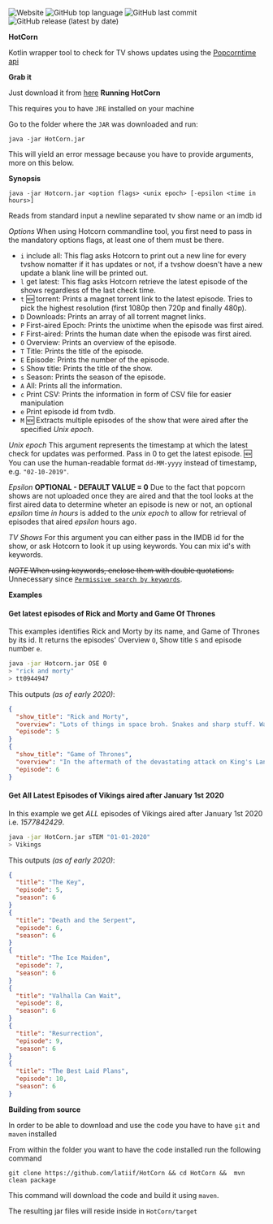 ![Website](https://img.shields.io/website?label=Popcorn&style=for-the-badge&url=https%3A%2F%2Ftv-v2.api-fetch.website%2F) ![GitHub top language](https://img.shields.io/github/languages/top/latiif/HotCorn?color=%23F18E33&label=kotlin&logo=Kotlin&logoColor=%23F18E33&style=for-the-badge) ![GitHub last commit](https://img.shields.io/github/last-commit/latiif/HotCorn?style=for-the-badge) ![GitHub release (latest by date)](https://img.shields.io/github/v/release/latiif/HotCorn?style=for-the-badge)

**HotCorn**

Kotlin wrapper tool to check for TV shows updates using the [Popcorntime api](https://popcornofficial.docs.apiary.io/#reference/show )

**Grab it**

Just download it from [here](https://github.com/latiif/HotCorn/releases/latest/)
**Running HotCorn**

This requires you to have `JRE` installed on your machine

Go to the folder where the `JAR` was downloaded and run:

`java -jar HotCorn.jar`

This will yield an error message because you have to provide arguments, more on this below.

**Synopsis**

`java -jar Hotcorn.jar <option flags> <unix epoch> [-epsilon <time in hours>]`

Reads from standard input a newline separated tv show name or an imdb id

*Options*
When using Hotcorn commandline tool, you first need to pass in the mandatory options flags, at least one of them must be there.
* `i` include all: This flag asks Hotcorn to print out a new line for every tvshow nomatter if it has updates or not, if a tvshow doesn't have a new update a blank line will be printed out.
* `l` get latest: This flag asks Hotcorn retrieve the latest episode of the shows regardless of the last check time.
* `t` 🆕 torrent: Prints a magnet torrent link to the latest episode. Tries to pick the highest resolution (first 1080p then 720p and finally 480p).
* `D` Downloads: Prints an array of all torrent magnet links.
* `P` First-aired Epoch: Prints the unixtime when the episode was first aired.
* `F` First-aired: Prints the human date when the episode was first aired.
* `O` Overview: Prints an overview of the episode.
* `T` Title: Prints the title of the episode.
* `E` Episode: Prints the number of the episode.
* `S` Show title: Prints the title of the show.
* `s` Season: Prints the season of the episode.
* `A` All: Prints all the information.
* `c` Print CSV: Prints the information in form of CSV file for easier manipulation
* `e` Print episode id from tvdb.
* `M` 🆕 Extracts multiple episodes of the show that were aired after the specified _Unix epoch_.

*Unix epoch*
This argument represents the timestamp at which the latest check for updates was performed.
Pass in 0 to get the latest episode.
🆕 You can use the human-readable format `dd-MM-yyyy` instead of timestamp, e.g. `"02-10-2019"`.

*Epsilon*
**OPTIONAL - DEFAULT VALUE = 0**
Due to the fact that popcorn shows are not uploaded once they are aired and that the tool looks at the first aired data to determine wheter an episode is new or not, an optional *epsilon* time _in hours_ is added to the *unix epoch* to allow for retrieval of episodes that aired *epsilon* hours ago.

*TV Shows*
For this argument you can either pass in the IMDB id for the show, or ask Hotcorn to look it up using keywords.
You can mix id's with keywords.

~~*NOTE* When using keywords, enclose them with double quotations.~~ Unnecessary since [`Permissive search by keywords`](https://github.com/latiif/HotCorn/commit/62d22b4f71f23f9f4c4cd87e2546271ebc6a9c7f).

**Examples**
#### Get latest episodes of Rick and Morty and Game Of Thrones

This examples identifies Rick and Morty by its name, and Game of Thrones by its id. It returns the episodes' Overview `O`, Show title `S` and episode number `e`.

```bash
java -jar Hotcorn.jar OSE 0
> "rick and morty"
> tt0944947
```

This outputs _(as of early 2020)_:
```json
{
  "show_title": "Rick and Morty",
  "overview": "Lots of things in space broh. Snakes and sharp stuff. Watch this broh.",
  "episode": 5
}
{
  "show_title": "Game of Thrones",
  "overview": "In the aftermath of the devastating attack on King's Landing, Daenerys must face the survivors.",
  "episode": 6
}
```
#### Get All Latest Episodes of Vikings aired after January 1st 2020
In this example we get *ALL* episodes of Vikings aired after January 1st 2020 i.e. _1577842429_.

```bash
java -jar HotCorn.jar sTEM "01-01-2020"
> Vikings
```

This outputs _(as of early 2020)_:
```json
{
  "title": "The Key",
  "episode": 5,
  "season": 6
}
{
  "title": "Death and the Serpent",
  "episode": 6,
  "season": 6
}
{
  "title": "The Ice Maiden",
  "episode": 7,
  "season": 6
}
{
  "title": "Valhalla Can Wait",
  "episode": 8,
  "season": 6
}
{
  "title": "Resurrection",
  "episode": 9,
  "season": 6
}
{
  "title": "The Best Laid Plans",
  "episode": 10,
  "season": 6
}
```

**Building from source**

In order to be able to download and use the code you have to have `git` and `maven` installed

From within the folder you want to have the code installed run the following command

 `git clone https://github.com/latiif/HotCorn && cd HotCorn &&  mvn clean package`

This command will download the code and build it using `maven`.

The resulting jar files will reside inside in `HotCorn/target`
